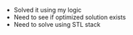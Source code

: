 - Solved it using my logic
- Need to see if optimized solution exists
- Need to solve using STL stack